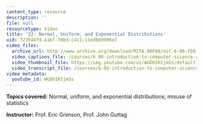 ```yaml
---
content_type: resource
description: ''
file: null
resourcetype: Video
title: '22: Normal, Uniform, and Exponential Distributions'
uid: 723b44fd-a16f-f0bd-c4c1-11ed80d996e7
video_files:
  archive_url: http://www.archive.org/download/MIT6.00F08/mit-6-00-f08-lec22_300k.mp4
  video_captions_file: /courses/6-00-introduction-to-computer-science-and-programming-fall-2008/52d664e628f2549a8426cff1cd9be9cf_WGDbIKtjmSs.vtt
  video_thumbnail_file: https://img.youtube.com/vi/WGDbIKtjmSs/default.jpg
  video_transcript_file: /courses/6-00-introduction-to-computer-science-and-programming-fall-2008/e9beb6a7fe076d590fd96c83a840f94c_WGDbIKtjmSs.pdf
video_metadata:
  youtube_id: WGDbIKtjmSs
---
```


**Topics covered:** Normal, uniform, and exponential distributions; misuse of statistics

**Instructor:** Prof. Eric Grimson, Prof. John Guttag